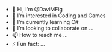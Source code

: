 - 👋 Hi, I’m @DaviMFig
- 👀 I’m interested in Coding and Games
- 🌱 I’m currently learning C#
- 💞️ I’m looking to collaborate on ...
- 📫 How to reach me ...
- ⚡ Fun fact: ...

<!---
DaviMFig/DaviMFig is a ✨ special ✨ repository because its `README.md` (this file) appears on your GitHub profile.
You can click the Preview link to take a look at your changes.
--->
